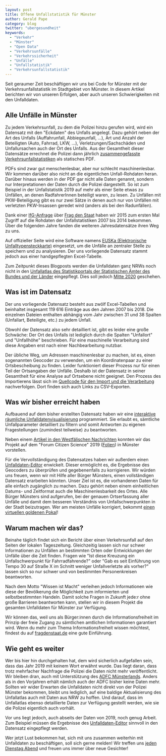 ```yaml
---
layout: post
title: Offene Unfallstatistik für Münster
author: Gerald Pape
category: blog
twitter: "ubergesundheit"
keywords:
  - "Verkehr"
  - "Münster"
  - "Open Data"
  - "Verkehrsunfälle"
  - "Verkehrssicherheit"
  - "Unfälle"
  - "Unfallstatistik"
  - "Verkehrsunfallstatistik"
---
```


Seit geraumer Zeit beschäftigen wir uns bei Code for Münster mit der
Verkehrsunfallstatistik im Stadtgebiet von Münster.
In diesem Artikel berichten wir von unseren Erfolgen, aber auch unseren Schwierigkeiten mit den Unfalldaten.

## Alle Unfälle in Münster

Zu jedem Verkehrsunfall, zu dem die Polizei hinzu gerufen wird, wird ein
Datensatz mit den "Eckdaten" des Unfalls angelegt. Dazu gehört neben der Art
des Unfalls (Auffahrunfall, Abbiegeunfall, ...),
Art und Anzahl der Beteiligten (Auto, Fahrrad, LKW, ...),
Verletzungen/Sachschäden und Unfallursachen auch der Ort des Unfalls. Aus der
Gesamtheit dieser Datensätze errechnet die Polizei dann jährlich
[zusammengefasste Verkehrsunfallstatistiken](https://muenster.polizei.nrw/polizeiliche-verkehrsunfallstatistik-4)
als statisches PDF.

PDFs sind zwar gut menschenlesbar, aber nur schlecht maschinenlesbar. Wir kommen darüber also nicht an die eigentlichen Unfall-Rohdaten heran.
Darüber hinaus werden in der PDF gar nicht alle Daten genannt, sondern nur Interpretationen der Daten durch die Polizei dargestellt.
So ist zum Beispiel in der Unfallstatistik 2019 auf mehr als einer Seite etwas zu Unfällen, an denen RadfahrerInnen beteiligt waren, zu lesen. Zu Unfällen mit PKW-Beteiligung gibt es nur zwei Sätze in denen auch nur von Unfällen mit verletzten PKW-Insassen geredet wird (anders als bei den Radunfällen).

Dank einer
[IfG-Anfrage](https://de.wikipedia.org/wiki/Informationsfreiheitsgesetz)
über
[Frag den Staat](https://fragdenstaat.de/anfrage/rohdaten-der-verkehrsunfallstatistik-munster/)
haben wir 2015 zum ersten Mal Zugriff auf die Rohdaten der Unfallstatistiken 2007 bis
2014 bekommen. Über die folgenden Jahre fanden die weiteren Jahresdatensätze
ihren Weg zu uns.

Auf offizieller Seite wird eine Software namens [EUSKa (Elektronische Unfalltypensteckkarte)]
eingesetzt, um die Unfälle an zentraler Stelle zu speichern und zu analysieren.
Der uns vorliegende Datensatz stammt jedoch aus einer handgepflegten Excel-Tabelle.

Zum Zeitpunkt dieses Blogposts werden die Unfalldaten ganz NRWs noch nicht in den
[Unfallatlas des Statistikportals der Statistischen Ämter des Bundes und der Länder](https://unfallatlas.statistikportal.de/)
eingepflegt. Dies soll jedoch [Mitte 2020] geschehen.

## Was ist im Datensatz

Der uns vorliegende Datensatz besteht aus zwölf Excel-Tabellen und beinhaltet
insgesamt 119 616 Einträge aus den Jahren 2007 bis 2018.
Die einzelnen Dateien enthalten abhängig vom Jahr zwischen
31 und 38 Spalten (Unfallart, Beteiligte, etc.) zu jedem Unfall.

Obwohl der Datensatz also sehr detailliert ist, gibt es leider eine große Schwäche:
Der Ort des Unfalls ist lediglich durch die Spalten "Unfallort" und
"Unfallhöhe" beschrieben. Für eine maschinelle Verarbeitung sind diese Angaben
erst nach einer Nachbearbeitung nutzbar.

Der übliche Weg, um Adressen maschinenlesbar zu machen, ist es, einen sogenannten Geocoder zu verwenden, um ein Koordinatenpaar zu einer
Ortsbescheibung zu finden.
Leider funktioniert dieser Prozess nur für einen Teil der Ortsangaben der
Unfälle.
Deshalb ist der Datensatz in seiner Gesamtheit für eine Analyse
auf Ortsebene nicht geeignet.
Den Prozess des Importierens lässt sich im
[Quellcode für den Import und die Verarbeitung](https://github.com/codeformuenster/verkehrsunfaelle)
nachverfolgen. Dort finden sich auch Links zu CSV-Exporten.

## Was wir bisher erreicht haben

Aufbauend auf dem bisher erstellten Datensatz haben wir eine
[interaktive räumliche Unfalldatenvisualisierung](https://crashes.codeformuenster.org/)
programmiert. Sie erlaubt es, sämtliche Unfallparameter detailliert zu filtern und
somit Antworten zu eigenen Fragestellungen (zumindest teilweise) zu beantworten.

Neben einem [Artikel in den Westfälischen Nachrichten] konnten wir das Projekt auf dem "Forum Citizen Science" 2019 ([Folien]) in Münster vorstellen.

Für die Vervollständigung des Datensatzes haben wir außerdem einen [Unfalldaten-Editor] enwickelt.
Dieser ermöglicht es, die Ergebnisse des Geocoders zu überprüfen und gegebenenfalls zu korrigieren.
Wir würden uns freuen, wenn wir mit Hilfe aller Bürger Münsters, einen
vollständigen Datensatz erarbeiten könnten.
Unser Ziel ist es, die vorhandenen Daten für alle einfach zugänglich zu machen.
Dazu gehört neben einem einheitlichen Datums- und Zeitformat auch die
Maschinenlesbarkeit des Ortes.
Alle Bürger Münsters sind aufgerufen, bei der genauen Ortserfassung aller Unfälle und damit dem besseren Verständnis von Unfallschwerpunkten in der Stadt beizutragen.
Wer am meisten Unfälle korrigiert, bekommt [einen virtuellen goldenen Pokal]!

## Warum machen wir das?

Beinahe täglich findet sich ein Bericht über einen Verkehrsunfall auf den Seiten der lokalen Tageszeitung.
Gleichzeitig lassen sich nur schwer Informationen zu Unfällen an bestimmten Orten oder Entwicklungen der Unfälle über die Zeit finden.
Fragen wie "Ist diese Kreuzung ein Unfallschwerpunkt für Fahrradfahrende?" oder "Gab es seit Einführung von Tempo 30 auf Straße X im Schnitt weniger Unfallverletzte als vorher?" lassen sich so nur schwer und von bestimmten Personenkreisen beantworten.

Nach dem Motto "Wissen ist Macht" verleihen jedoch Informationen wie diese der Bevölkerung die Möglichkeit zum informierten und selbstbestimmten Handeln.
Damit solche Fragen in Zukunft jede:r ohne große Barrieren beantworten kann, stellen wir in diesem Projekt die gesamten Unfalldaten für Münster zur Verfügung.

Wir können das, weil uns als Bürger:innen durch die Informationsfreiheit im Prinzip der freie Zugang zu sämtlichen amtlichen Informationen garantiert wird.
Wenn du mehr zum Thema Informationsfreiheit wissen möchtest, findest du auf [fragdenstaat.de](https://fragdenstaat.de/info/informationsfreiheit/einfuehrung/) eine gute Einführung.

## Wie geht es weiter

Wer bis hier hin durchgehalten hat, dem wird sicherlich aufgefallen sein, dass das Jahr 2019 mit keinem Wort erwähnt wurde.
Das liegt daran, dass trotz mehrfacher Nachfrage die Polizei die Daten nicht mehr veröffentlicht.
Wir bleiben dran, auch mit Unterstützung des [ADFC Münsterlands]. Anders als in den Vorjahren erhält nämlich auch der ADFC bisher keine Daten mehr.
Sollten wir wider Erwarten die Unfalldaten nicht direkt von der Polizei Münster bekommen, bleibt uns lediglich, auf eine baldige Aktualisierung des Unfallatlas auch mit Daten aus NRW zu hoffen. Und darauf, dass im Unfallatlas ebenso detaillierte Daten zur Verfügung gestellt werden, wie sie die Polizei eigentlich auch vorhält.

Vor uns liegt jedoch, auch abseits der Daten von 2019, noch genug Arbeit. Zum Beispiel müssen die Ergebnisse des
[Unfalldaten-Editor] sinnvoll in den Datensatz eingepflegt werden.

Wer jetzt Lust bekommen hat, sich mit uns zusammen weiterhin mit Unfalldaten zu beschäftigen, soll sich gerne melden! Wir treffen uns [jeden Dienstag Abend] und freuen uns immer über neue Gesichter!

[EUSKa (Elektronische Unfalltypensteckkarte)]: https://polizei.nrw/artikel/unfallhaeufungsstellen-erkennen-mit-euska
[Mitte 2020]: https://kleineanfragen.de/nordrhein-westfalen/17/7085-wann-kommen-die-daten-aus-nrw-in-den-unfallatlas-der-statistischen-aemter-des-bundes-und-der-laender
[Artikel in den Westfälischen Nachrichten]: https://www.wn.de/Muenster/Stadtteile/Hiltrup/4007359-Interaktive-Unfallkarte-zeigt-Gefahrenpunkte-in-Hiltrup-Hier-kracht-es-am-Haeufigsten
[Folien]: https://github.com/codeformuenster/crashes-shiny/blob/master/doc/vortrag_forum_citizen_science_september_2019/PVI_Terstiege_SichererRadfahren_26Sep.pdf
[ADFC Münsterlands]: https://www.adfc-nrw.de/kreisverbaende/kv-muenster/willkommen-beim-adfcnbspim-muensterland.html
[Unfalldaten-Editor]: https://crashes-editor.codeformuenster.org/
[einen virtuellen goldenen Pokal]: https://crashes-editor.codeformuenster.org/
[jeden Dienstag Abend]: https://codeformuenster.org/
